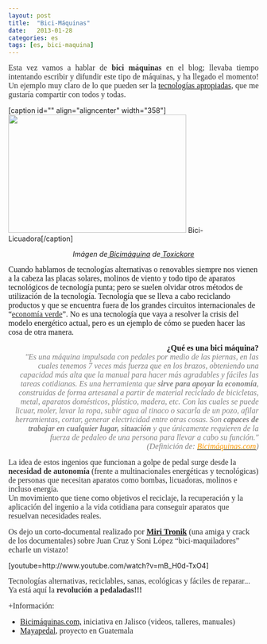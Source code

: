 ```yaml
---
layout: post
title:  "Bici-Máquinas"
date:   2013-01-28
categories: es 
tags: [es, bici-maquina]
---
```

<p style="text-align:justify;"><span style="color:#333333;"><span style="font-family:'Ubuntu Light';"><span style="font-size:medium;">Esta vez vamos a hablar de <b>bici máquinas</b> en el blog; llevaba tiempo intentando escribir y difundir este tipo de máquinas, y ha llegado el momento! Un ejemplo muy claro de lo que pueden ser la <a title="Tecnología apropiada" href="http://es.wikipedia.org/wiki/Tecnolog%C3%ADa_adecuada" target="_blank">tecnologías apropiadas</a>, que me gustaría compartir con todos y todas.</span></span></span></p>
<p>[caption id="" align="aligncenter" width="358"]<a href="http://farm3.staticflickr.com/2525/3935633412_7e816e81eb_z.jpg"><img src="http://farm3.staticflickr.com/2525/3935633412_7e816e81eb_z.jpg" alt="" width="358" height="238"></a> Bici-Licuadora[/caption]</p>
<p style="text-align:center;"><i>Imágen de<a href="http://www.flickr.com/photos/toxickore/3935633412/sizes/l/in/photostream/">&nbsp;Bicimáquina</a>&nbsp;de<a href="http://www.flickr.com/photos/toxickore/">&nbsp;Toxickore</a></i></p>
<p style="text-align:left;"><!--more--></p>
<p style="text-align:left;"><span style="font-family:'Ubuntu Light';font-size:medium;">Cuando hablamos de tecnologías alternativas o renovables siempre nos vienen a la cabeza las placas solares, molinos de viento y todo tipo de aparatos tecnológicos de tecnología punta; pero se suelen olvidar otros métodos de utilización de la tecnología. Tecnología que se lleva a cabo reciclando productos y que se encuentra fuera de los grandes circuitos internacionales de “</span><a style="color:#333333;font-family:'Ubuntu Light';font-size:medium;" href="http://rio20.net/documentos/economia-verde-la-nueva-cara-del-capitalismo?utm_source=rss&amp;utm_medium=rss&amp;utm_campaign=economia-verde-la-nueva-cara-del-capitalismo">economía verde</a><span style="font-family:'Ubuntu Light';font-size:medium;">”. No es una tecnología que vaya a resolver la crisis del modelo&nbsp;energético&nbsp;actual, pero es un ejemplo de cómo se pueden hacer las cosa de otra manera.&nbsp;</span></p>
<p style="text-align:right;"><strong><span style="font-size:medium;font-family:'Ubuntu Light';">¿Qué es una bici máquina?</span></strong><br>
<span style="color:#808080;"><em><span style="font-family:'Ubuntu Light';"><span style="font-size:medium;">"Es una máquina impulsada con pedales por medio de las piernas, en las cuales tenemos 7 veces más fuerza que en los brazos, obteniendo una capacidad más alta que la manual para hacer más agradables y fáciles las tareas cotidianas. Es una herramienta que <b>sirve para apoyar la economía</b>, construidas de forma artesanal a partir de material reciclado de bicicletas, metal, aparatos domésticos, plástico, madera, etc. Con las cuales se puede licuar, moler, lavar la ropa, subir agua al tinaco o sacarla de un pozo, afilar herramientas, cortar, generar electricidad entre otras cosas.</span></span> <span style="font-family:'Ubuntu Light';"><span style="font-size:medium;">Son <b>capaces de trabajar en cualquier lugar, situación</b> y que únicamente requieren de la fuerza de pedaleo de una persona para llevar a cabo su función."</span></span></em></span><br>
<span style="color:#808080;"><em> <span style="font-family:'Ubuntu Light';"><span style="font-size:medium;">(Definición de:<span style="color:#ff9900;">&nbsp;<a href="http://www.bicimaquinas.com/"><span style="color:#ff9900;">Bicimáquinas.com</span></a></span>)</span></span></em></span></p>
<p style="text-align:left;"><span style="color:#333333;"><span style="font-family:'Ubuntu Light';"><span style="font-size:medium;">La idea de estos ingenios que funcionan a golpe de pedal surge desde la <b>necesidad de autonomía</b> (frente a multinacionales energéticas y tecnológicas) de personas que necesitan aparatos como bombas, licuadoras, molinos e incluso energía. </span></span></span><br>
<span style="color:#333333;"><span style="font-family:'Ubuntu Light';"><span style="font-size:medium;">Un movimiento que tiene como objetivos el reciclaje, la recuperación y la aplicación del ingenio a la vida cotidiana para conseguir aparatos que resuelvan necesidades reales.</span></span></span></p>
<p style="text-align:left;"><span style="color:#333333;"><span style="font-family:'Ubuntu Light';"><span style="font-size:medium;">Os dejo un corto-documental realizado por <strong><a href="http://bolitrioki.blogspot.mx/">Miri Tronik</a> </strong>(una amiga y crack de los documentales) sobre Juan Cruz y Soni López “bici-maquiladores” echarle un vistazo!</span></span></span></p>
<p style="text-align:justify;">[youtube=http://www.youtube.com/watch?v=mB_H0d-TxO4]</p>
<p style="text-align:justify;"><span style="color:#333333;"><span style="font-family:'Ubuntu Light';"><span style="font-size:medium;">Tecnologías alternativas, reciclables, sanas, ecológicas y fáciles de reparar... </span></span></span><br>
<span style="color:#333333;"><span style="font-family:'Ubuntu Light';"><span style="font-size:medium;">Ya está aquí la <b>revolución a pedaladas!!!</b></span></span></span></p>
<p style="text-align:justify;"><span style="color:#333333;"><span style="font-family:'Ubuntu Light';"><span style="font-size:medium;">+Información:</span></span></span></p>
<ul>
<li style="text-align:left;"><span style="color:#333333;"><span style="font-family:'Ubuntu Light';"><span style="font-size:medium;"><a href="http://www.bicimaquinas.com/">Bicimáquinas.com,</a> iniciativa en Jalisco (videos, talleres, manuales)</span></span></span></li>
<li style="text-align:left;"><span style="color:#333333;"><span style="font-family:'Ubuntu Light';"><span style="font-size:medium;"><a href="http://www.mayapedal.org/">Mayapedal</a>, proyecto en Guatemala</span></span></span></li>
</ul>